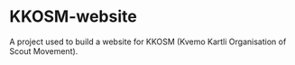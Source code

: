 # KKOSM-website
A project used to build a website for KKOSM (Kvemo Kartli Organisation of Scout Movement).
